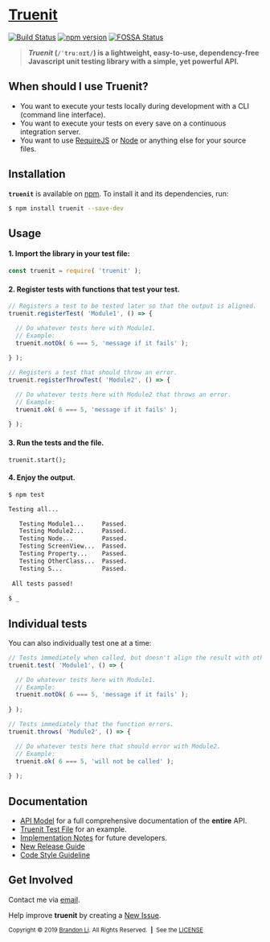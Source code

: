 <!-- Copyright © 2019 Brandon Li. All rights reserved. -->

<!--===========================================================================
#
# IMPORTANT: This file was generated by `grunt generate-readme`. This is meant
#            to be a general template, and CAN/SHOULD be modified to suite
#            your repository.
#
# IMPORTANT: `grunt generate-readme` is a custom command (Found
#            https://github.com/brandonLi8/grunt-config/Gruntfile.js). Your 
#            repository's Gruntfile must extend to this Gruntfile to run the 
#            command.
#
# IMPORTANT: Your package.json determines the content of this file. See
#            `../grunt-commands/generate.js` for documentation on setup.
# 
# @author Brandon Li brandon.li820@gmail.com
#
#===========================================================================-->

# [Truenit](https://www.npmjs.com/package/truenit)

<!---------------------------------------------------------------------------->
<!-- Badges -->
[![Build Status](https://travis-ci.org/brandonLi8/truenit.svg?branch=master)](https://travis-ci.org/brandonLi8/truenit)
[![npm version](https://badge.fury.io/js/truenit.svg)](https://badge.fury.io/js/truenit)
[![FOSSA Status](https://app.fossa.com/api/projects/git%2Bgithub.com%2FbrandonLi8%2Ftruenit.svg?type=shield)](https://app.fossa.com/projects/git%2Bgithub.com%2FbrandonLi8%2Ftruenit?ref=badge_shield)



<!---------------------------------------------------------------------------->
<!-- Description -->
<blockquote align="left"><b>
  <em>Truenit</em> (<code>/ˈtruːnɪt/</code>) is a lightweight, easy-to-use, dependency-free Javascript unit testing library with a simple, yet powerful API.</b>
</blockquote>



<!---------------------------------------------------------------------------->
<!-- Purposes -->
## When should I use Truenit?

* You want to execute your tests locally during development with a CLI (command line interface).
* You want to execute your tests on every save on a continuous integration server.
* You want to use [RequireJS](https://requirejs.org/) or [Node](https://nodejs.org/en/) or anything else for your source files.

## Installation
**`truenit`** is available on [npm](https://www.npmjs.com/package/truenit). To install it and its dependencies, run:
```bash
$ npm install truenit --save-dev
```


<!---------------------------------------------------------------------------->
<!-- Normal Usage -->
## Usage
#### 1. Import the library in your test file:
```javascript
const truenit = require( 'truenit' );
```
#### 2. Register tests with functions that test your test.
```javascript
// Registers a test to be tested later so that the output is aligned.
truenit.registerTest( 'Module1', () => {

  // Do whatever tests here with Module1.
  // Example:
  truenit.notOk( 6 === 5, 'message if it fails' );
  
} );

// Registers a test that should throw an error.
truenit.registerThrowTest( 'Module2', () => {

  // Do whatever tests here with Module2 that throws an error.
  // Example:
  truenit.ok( 6 === 5, 'message if it fails' );
  
} );
```
#### 3. Run the tests and the file.
```
truenit.start();
```

#### 4. Enjoy the output.
```bash
$ npm test

Testing all...

   Testing Module1...     Passed.
   Testing Module2...     Passed.
   Testing Node...        Passed.
   Testing ScreenView...  Passed.
   Testing Property...    Passed.
   Testing OtherClass...  Passed.
   Testing S...           Passed.
   
 All tests passed!
 
$ _
```


<!---------------------------------------------------------------------------->
<!-- Individual Tests -->
## Individual tests
You can also individually test one at a time:
```javascript
// Tests immediately when called, but doesn't align the result with other tests.
truenit.test( 'Module1', () => {

  // Do whatever tests here with Module1.
  // Example:
  truenit.notOk( 6 === 5, 'message if it fails' );
  
} );

// Tests immediately that the function errors.
truenit.throws( 'Module2', () => {

  // Do whatever tests here that should error with Module2.
  // Example:
  truenit.ok( 6 === 5, 'will not be called' );
  
} );

```


<!---------------------------------------------------------------------------->
<!-- Documentation: Quick Links for users and future developers -->
## Documentation
- [API Model](https://github.com/brandonLi8/truenit/blob/master/docs/api-model.md) for a full comprehensive documentation of the **entire** API.
- [Truenit Test File](https://github.com/brandonLi8/truenit/blob/master/tests/test-truenit) for an example.
- [Implementation Notes](https://github.com/brandonLi8/truenit/blob/master/docs/implementation-notes.md) for future developers.
- [New Release Guide](https://github.com/brandonLi8/truenit/blob/master/docs/new-release-guide.md)
- [Code Style Guideline](https://github.com/brandonLi8/truenit/blob/master/docs/code-style-guideline.md)


<!---------------------------------------------------------------------------->
<!-- Contact information. Use <a></a> tags to open the links in a new tab -->
## Get Involved
Contact me via <a href="mailto:brandon.li820@gmail.com" target="_blank"> email</a>.

Help improve **truenit** by creating a <a href="https://github.com/brandonLi8/truenit/issues" target="_blank">New Issue</a>.


<!---------------------------------------------------------------------------->
<!-- Copyright -->
<sub>Copyright © 2019 [Brandon Li](https://brandonwli.com). All Rights Reserved.&nbsp;&nbsp;<b>|</b>&nbsp;&nbsp;See the <a href="https://github.com/brandonLi8/truenit/blob/master/LICENSE" target="_blank">LICENSE</a></sub>
